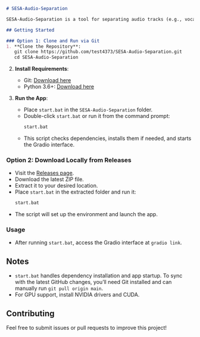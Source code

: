```markdown
# SESA-Audio-Separation

SESA-Audio-Separation is a tool for separating audio tracks (e.g., vocals, instruments) using advanced machine learning models. This project provides a Gradio-based interface for easy audio processing.

## Getting Started

### Option 1: Clone and Run via Git
1. **Clone the Repository**:
   git clone https://github.com/test4373/SESA-Audio-Separation.git
   cd SESA-Audio-Separation
   ```

2. **Install Requirements**:
   - Git: [Download here](https://git-scm.com/)
   - Python 3.6+: [Download here](https://www.python.org/)

3. **Run the App**:
   - Place `start.bat` in the `SESA-Audio-Separation` folder.
   - Double-click `start.bat` or run it from the command prompt:
     ```bash
     start.bat
     ```
   - This script checks dependencies, installs them if needed, and starts the Gradio interface.

### Option 2: Download Locally from Releases
- Visit the [Releases page](https://github.com/test4373/SESA-Audio-Separation/releases).
- Download the latest ZIP file.
- Extract it to your desired location.
- Place `start.bat` in the extracted folder and run it:
  ```bash
  start.bat
  ```
- The script will set up the environment and launch the app.

### Usage
- After running `start.bat`, access the Gradio interface at `gradio link`.

## Notes
- `start.bat` handles dependency installation and app startup. To sync with the latest GitHub changes, you’ll need Git installed and can manually run `git pull origin main`.
- For GPU support, install NVIDIA drivers and CUDA.

## Contributing
Feel free to submit issues or pull requests to improve this project!

